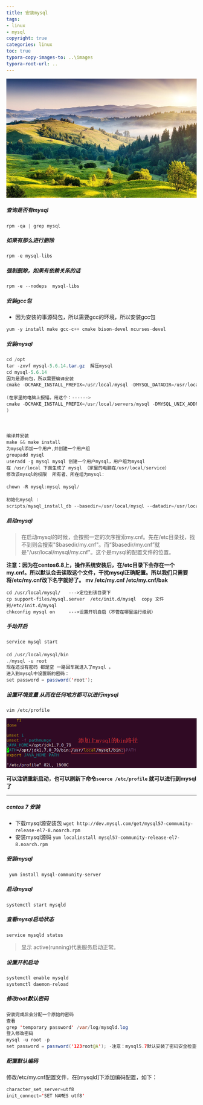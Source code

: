 ```yaml
---
title: 安装mysql
tags: 
- linux
- mysql 
copyright: true
categories: linux
toc: true
typora-copy-images-to: ..\images
typora-root-url: ..
---
```




![ä¸éµ, å°åº¦, èªç¶, ç§ä"£å¡é£, æ , æ¯è§, æ¯åº, æ³°ç±³å°çº³å¾·é¦, é£æ¯, æé´, ç"¿è², æ·å¤, ä¸å](/images/hills-2836301_960_720.jpg)

<!-- more -->




##### 查询是否有mysql
```Java
rpm -qa | grep mysql 
```

##### 如果有那么进行删除
```Java
rpm -e mysql-libs
```
##### 强制删除，如果有依赖关系的话
```Java
rpm -e --nodeps  mysql-libs
```
##### 安装gcc包
- 因为安装的事源码包，所以需要gcc的环境，所以安装gcc包
```Java
yum -y install make gcc-c++ cmake bison-devel ncurses-devel
```
##### 安装mysql
```Java
cd /opt
tar -zxvf mysql-5.6.14.tar.gz  解压mysql 
cd mysql-5.6.14
因为是源码包，所以需要编译安装
cmake -DCMAKE_INSTALL_PREFIX=/usr/local/mysql -DMYSQL_DATADIR=/usr/local/mysql/data *************/etc -DWITH_MYISAM_STORAGE_ENGINE=1 -DWITH_INNOBASE_STORAGE_ENGINE=1 -DWITH_MEMORY_STORAGE_ENGINE=1 -DWITH_READLINE=1 -DMYSQL_UNIX_ADDR=/var/lib/mysql/mysql.sock -DMYSQL_TCP_PORT=3306 -DENABLED_LOCAL_INFILE=1 -DWITH_PARTITION_STORAGE_ENGINE=1 -DEXTRA_CHARSETS=all -DDEFAULT_CHARSET=utf8 -DDEFAULT_COLLATION=utf8_general_ci

(在家里的电脑上报错。用这个：------>
cmake -DCMAKE_INSTALL_PREFIX=/usr/local/servers/mysql -DMYSQL_UNIX_ADDR=/usr/local/servers/mysql/mysql.sock -DDEFAULT_CHARSET=utf8 -DDEFAULT_COLLATION=utf8_general_ci -DWITH_INNOBASE_STORAGE_ENGINE=1 -DWITH_ARCHIVE_STORAGE_ENGINE=1 -DWITH_BLACKHOLE_STORAGE_ENGINE=1 -DMYSQL_DATADIR=/usr/data/mysqldata -DMYSQL_TCP_PORT=3306 -DENABLE_DOWNLOADS=1
)



编译并安装
make && make install 
为mysql添加一个用户,并创建一个用户组
groupadd mysql
useradd -g mysql mysql 创建一个用户mysql，用户组为mysql 
在 /usr/local 下面生成了 mysql （家里的电脑在/usr/local/service）
修改该mysql的权限  所有者、所在组为mysql:

chown -R mysql:mysql mysql/

初始化mysql :
scripts/mysql_install_db --basedir=/usr/local/mysql --datadir=/usr/local/mysql/data --user=mysql


```

##### 启动mysql
> 在启动mysql的时候，会按照一定的次序搜索my.cnf。先在/etc目录找，找不到则会搜索"$basedir/my.cnf"。而“$basedir/my.cnf”就是"/usr/local/mysql/my.cnf"。这个是mysql的配置文件的位置。

**注意：因为在centos6.8上，操作系统安装后，在/etc目录下会存在一个my.cnf。所以默认会去读取这个文件，干扰mysql正确配置。所以我们只需要将/etc/my.cnf改下名字就好了。
mv /etc/my.cnf /etc/my.cnf/bak**


```
cd /usr/local/mysql/   --->定位到该目录下
cp support-files/mysql.server  /etc/init.d/mysql  copy 文件到/etc/init.d/mysql
chkconfig mysql on     --->设置开机自启（不管在哪里运行级别）

```


##### 手动开启
```Java
service mysql start 

cd /usr/local/mysql/bin
./mysql -u root 
现在还没有密码 都是空 一路回车就进入了mysql 。
进入到mysql中设置新的密码：
set password = password('root');
```

##### 设置环境变量 从而在任何地方都可以进行mysql
```
vim /etc/profile
```


![img](/images/2953304-83f7cd4aa3d6a506.png)

**可以注销重新启动，也可以刷新下命令`source /etc/profile` 就可以进行到mysql了**



- - -
##### centos 7 安装
- 下载mysql源安装包
`wget http://dev.mysql.com/get/mysql57-community-release-el7-8.noarch.rpm`
- 安装mysql源码
`yum localinstall mysql57-community-release-el7-8.noarch.rpm`
##### 安装mysql
` yum install mysql-community-server`
##### 启动mysql
`systemctl start mysqld`
##### 查看mysql启动状态
`service mysqld status`
> 显示 active(running)代表服务启动正常。
##### 设置开机启动
```Java
systemctl enable mysqld
systemctl daemon-reload
```
##### 修改root默认密码
```Java
安装完成后会分配一个原始的密码
查看
grep 'temporary password' /var/log/mysqld.log
登入修改密码
mysql -u root -p
set password = password('123root@A'); -注意：mysql5.7默认安装了密码安全检查插件，密码必须包含：大小写字母，数字和特殊符号，并且长度不小于8位。

```
##### 配置默认编码
修改/etc/my.cnf配置文件，在[mysqld]下添加编码配置，如下：
```Java
character_set_server=utf8
init_connect='SET NAMES utf8'
```

